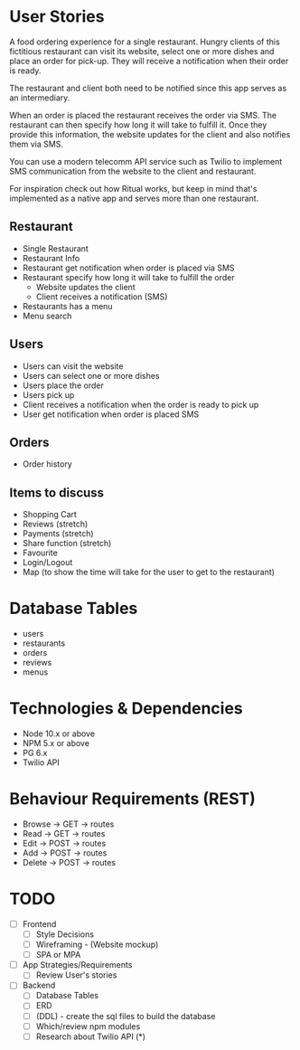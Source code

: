 # User Stories

A food ordering experience for a single restaurant. Hungry clients of this fictitious restaurant can visit its website, select one or more dishes and place an order for pick-up. They will receive a notification when their order is ready.

The restaurant and client both need to be notified since this app serves as an intermediary.

When an order is placed the restaurant receives the order via SMS. The restaurant can then specify how long it will take to fulfill it. Once they provide this information, the website updates for the client and also notifies them via SMS.

You can use a modern telecomm API service such as Twilio to implement SMS communication from the website to the client and restaurant.

For inspiration check out how Ritual works, but keep in mind that's implemented as a native app and serves more than one restaurant.

## Restaurant

- Single Restaurant
- Restaurant Info
- Restaurant get notification when order is placed via SMS
- Restaurant specify how long it will take to fulfill the order
  - Website updates the client
  - Client receives a notification (SMS)
- Restaurants has a menu
- Menu search

## Users

- Users can visit the website
- Users can select one or more dishes
- Users place the order
- Users pick up
- Client receives a notification when the order is ready to pick up
- User get notification when order is placed SMS

## Orders

- Order history

## Items to discuss

- Shopping Cart
- Reviews (stretch)
- Payments (stretch)
- Share function (stretch)
- Favourite
- Login/Logout
- Map (to show the time will take for the user to get to the restaurant)

# Database Tables

- users
- restaurants
- orders
- reviews
- menus

# Technologies & Dependencies

- Node 10.x or above
- NPM 5.x or above
- PG 6.x
- Twilio API

# Behaviour Requirements (REST)

- Browse  -> GET  -> routes
- Read    -> GET  -> routes
- Edit    -> POST -> routes
- Add     -> POST -> routes
- Delete  -> POST -> routes

# TODO

- [ ] Frontend
  - [ ] Style Decisions
  - [ ] Wireframing - (Website mockup)
  - [ ] SPA or MPA

- [ ] App Strategies/Requirements
  - [ ] Review User's stories

- [ ] Backend
  - [ ] Database Tables
  - [ ] ERD
  - [ ] (DDL) - create the sql files to build the database
  - [ ] Which/review npm modules
  - [ ] Research about Twilio API (*)
